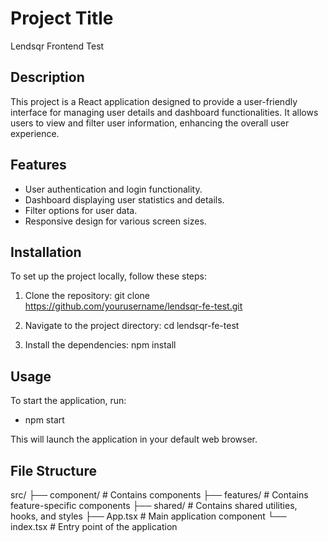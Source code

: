# Project Title

Lendsqr Frontend Test

## Description

This project is a React application designed to provide a user-friendly interface for managing user details and dashboard functionalities. It allows users to view and filter user information, enhancing the overall user experience.

## Features

- User authentication and login functionality.
- Dashboard displaying user statistics and details.
- Filter options for user data.
- Responsive design for various screen sizes.

## Installation

To set up the project locally, follow these steps:

1. Clone the repository:
   git clone https://github.com/yourusername/lendsqr-fe-test.git

2. Navigate to the project directory:
   cd lendsqr-fe-test

3. Install the dependencies:
   npm install


## Usage

To start the application, run:
- npm start

This will launch the application in your default web browser.

## File Structure


src/
├── component/          # Contains components
├── features/           # Contains feature-specific components
├── shared/             # Contains shared utilities, hooks, and styles
├── App.tsx             # Main application component
└── index.tsx           # Entry point of the application
